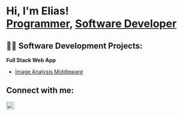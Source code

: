 <h1>Hi, I'm Elias! <br/><a href="https://github.com/EliasAmeur">Programmer</a>, <a href="https://www.linkedin.com/in/elias-ameur">Software Developer</a></h1>

<h2>👨‍💻 Software Development Projects:</h2>

<b>Full Stack Web App </b>
  - [Image Analysis Middleware](https://github.com/joshmadakor1/4chan-Image-Analysis-Middleware-C964)


<h2> Connect with me:</h2>

[<img align="left" alt="EliasAmeur | LinkedIn" width="22px" src="https://cdn.jsdelivr.net/npm/simple-icons@v3/icons/linkedin.svg" />][linkedin]

[linkedin]: https://linkedin.com/in/elias-ameur

<!--
**joshmadakor1/joshmadakor1** is a ✨ _special_ ✨ repository because its `README.md` (this file) appears on your GitHub profile.

Here are some ideas to get you started:

- 🔭 I’m currently working on ...
- 🌱 I’m currently learning ...
- 👯 I’m looking to collaborate on ...
- 🤔 I’m looking for help with ...
- 💬 Ask me about ...
- 📫 How to reach me: ...
- 😄 Pronouns: ...
- ⚡ Fun fact: ...
-->
